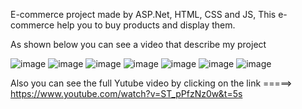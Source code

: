 E-commerce project made by ASP.Net, HTML, CSS and JS, This e-commerce help you to buy products and display them.

As shown below you can see a video that describe my project

![image](https://user-images.githubusercontent.com/35701617/153743132-1b1568e5-50b1-4605-be1f-5368e5d84b10.png)
![image](https://user-images.githubusercontent.com/35701617/153743160-81ee768c-df1b-4bc4-9300-f1e4436fc280.png)
![image](https://user-images.githubusercontent.com/35701617/153743173-dad5c835-c3d8-44f1-b522-e4fe5822e25b.png)
![image](https://user-images.githubusercontent.com/35701617/153743194-07611c85-a72b-4866-839e-cd4871332eb5.png)
![image](https://user-images.githubusercontent.com/35701617/153743205-2a74cd57-0248-4b48-8189-09ee39b662d4.png)
![image](https://user-images.githubusercontent.com/35701617/153743217-93afde01-64f6-488d-b7d2-b338c2fa1431.png)
![image](https://user-images.githubusercontent.com/35701617/153743225-1cb000ed-97b1-4541-bf18-adf5009795e0.png)
 
 Also you can see the full Yutube video by clicking on the link =====> https://www.youtube.com/watch?v=ST_pPfzNz0w&t=5s
